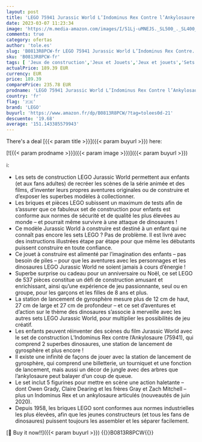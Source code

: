 ```yaml
---
layout: post
title: 'LEGO 75941 Jurassic World L’Indominus Rex Contre l’Ankylosaure  Figurine Dinosaure Jouet Fille et Garçon de 8 Ans et Plus  avec gyrosphère'
date: 2023-03-07 11:23:34
image: 'https://m.media-amazon.com/images/I/51Lj-uMNEJS._SL500_._SL400_.jpg'
comments: true
category: ofertas
author: 'tole.es'
slug: 'B0813R8PCW-fr LEGO 75941 Jurassic World L’Indominus Rex Contre...'
sku: 'B0813R8PCW-fr'
tags: [ 'Jeux de construction','Jeux et Jouets','Jeux et jouets','Sets de jeux de construction','lego','🇫🇷', ]
actualPrice: 189.39 EUR
currency: EUR
price: 189.39
comparePrice: 235.78 EUR
prodname: 'LEGO 75941 Jurassic World L’Indominus Rex Contre l’Ankylosaure  Figurine Dinosaure Jouet Fille et Garçon de 8 Ans et Plus  avec gyrosphère'
country: 'fr'
flag: '🇫🇷'
brand: 'LEGO'
buyurl: 'https://www.amazon.fr/dp/B0813R8PCW/?tag=tolees0d-21'
descuento: '19.68'
average: '151.143385579943'
---
```


There's a deal [{{< param title >}}]({{< param buyurl >}})  here:

[![{{< param prodname >}}]({{< param image >}})]({{< param buyurl >}})

ℹ️:

- Les sets de construction LEGO Jurassic World permettent aux enfants (et aux fans adultes) de recréer les scènes de la série animée et des films, d’inventer leurs propres aventures originales ou de construire et d’exposer les superbes modèles à collectionner.
- Les briques et pièces LEGO subissent un maximum de tests afin de s’assurer que ce fabuleux set de construction pour enfants est conforme aux normes de sécurité et de qualité les plus élevées au monde – et pourrait même survivre à une attaque de dinosaures !
- Ce modèle Jurassic World à construire est destiné à un enfant qui ne connaît pas encore les sets LEGO ? Pas de problème. Il est livré avec des instructions illustrées étape par étape pour que même les débutants puissent construire en toute confiance.
- Ce jouet à construire est alimenté par l’imagination des enfants – pas besoin de piles – pour que les aventures avec les personnages et les dinosaures LEGO Jurassic World ne soient jamais à cours d’énergie !
- Superbe surprise ou cadeau pour un anniversaire ou Noël, ce set LEGO de 537 pièces constitue un défi de construction amusant et enrichissant, ainsi qu’une expérience de jeu passionnante, seul ou en groupe, pour les garçons et les filles de 8 ans et plus.
- La station de lancement de gyrosphère mesure plus de 12 cm de haut, 27 cm de large et 27 cm de profondeur – et ce set d’aventures et d’action sur le thème des dinosaures s’associe à merveille avec les autres sets LEGO Jurassic World, pour multiplier les possibilités de jeu créatif.
- Les enfants peuvent réinventer des scènes du film Jurassic World avec le set de construction L’Indominus Rex contre l’Ankylosaure (75941), qui comprend 2 superbes dinosaures, une station de lancement de gyrosphère et plus encore !
- Il existe une infinité de façons de jouer avec la station de lancement de gyrosphère, qui comprend une billetterie, un tourniquet et une fonction de lancement, mais aussi un décor de jungle avec des arbres que l’ankylosaure peut balayer d’un coup de queue.
- Le set inclut 5 figurines pour mettre en scène une action haletante – dont Owen Grady, Claire Dearing et les frères Gray et Zach Mitchell – plus un Indominus Rex et un ankylosaure articulés (nouveautés de juin 2020).
- Depuis 1958, les briques LEGO sont conformes aux normes industrielles les plus élevées, afin que les jeunes constructeurs (et tous les fans de dinosaures) puissent toujours les assembler et les séparer facilement.

[🛒 Buy it now!!]({{< param buyurl >}})
{{<world>}}B0813R8PCW{{</world>}}
